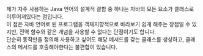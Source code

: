 제가 자주 사용하는 Java 언어의 설계적 결함 중 하나는 자바의 모든 요소가 클래스로 이루어져있다는 점입니다.  
이 점은 자바 언어로 된 프로그램을 객체지향적으로 바라보기 쉽게 해주는 장점일 수 있지만, 전역 함수와 같은 개념을 사용할 수 없다는 단점이기도 합니다.  
단순히 동작만을 정의해 사용하고 싶어도 해당 메서드를 갖는 클래스를 생성하고, 클래스의 메서드를 호출해야한다는 불편합이 있습니다.
